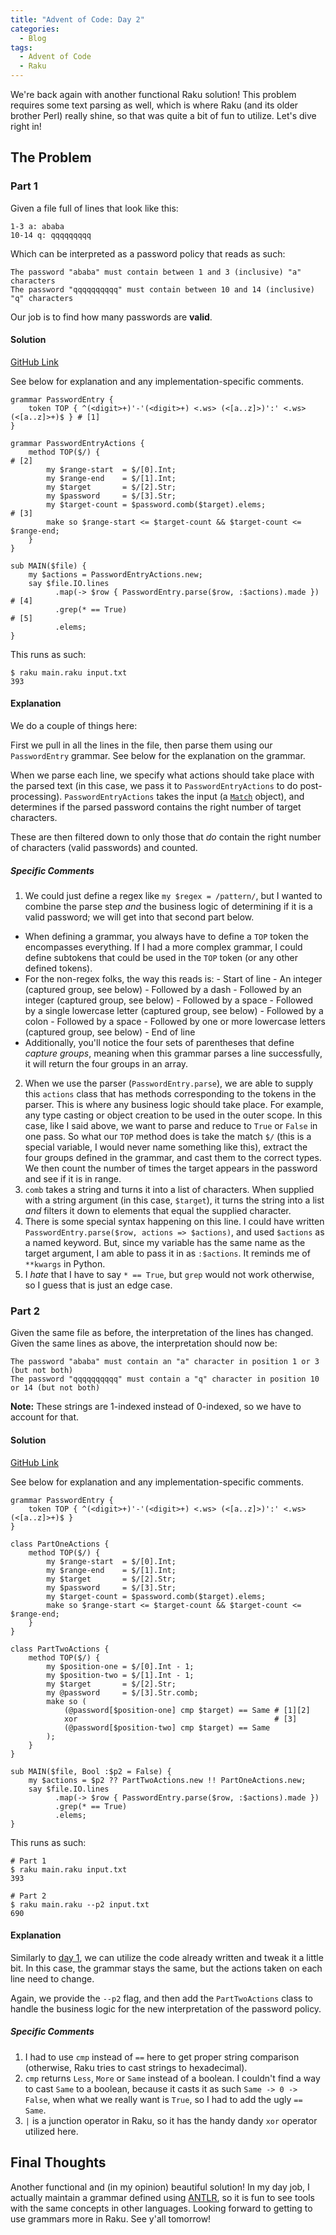 ```yaml
---
title: "Advent of Code: Day 2"
categories:
  - Blog
tags:
  - Advent of Code
  - Raku
---
```


We're back again with another functional Raku solution! This problem requires some text parsing as well, which is where Raku (and its older brother Perl) really shine, so that was quite a bit of fun to utilize. Let's dive right in!

## The Problem

### Part 1

Given a file full of lines that look like this:

```
1-3 a: ababa
10-14 q: qqqqqqqqq
```

Which can be interpreted as a password policy that reads as such:

```
The password "ababa" must contain between 1 and 3 (inclusive) "a" characters
The password "qqqqqqqqqq" must contain between 10 and 14 (inclusive) "q" characters
```

Our job is to find how many passwords are **valid**.

#### Solution

[GitHub Link](https://github.com/aaronreidsmith/advent-of-code/blob/main/2020/02/raku/main.raku)

See below for explanation and any implementation-specific comments.

```
grammar PasswordEntry {
    token TOP { ^(<digit>+)'-'(<digit>+) <.ws> (<[a..z]>)':' <.ws> (<[a..z]>+)$ } # [1]
}

grammar PasswordEntryActions {
    method TOP($/) {                                                          # [2]
        my $range-start  = $/[0].Int;
        my $range-end    = $/[1].Int;
        my $target       = $/[2].Str;
        my $password     = $/[3].Str;
        my $target-count = $password.comb($target).elems;                     # [3]
        make so $range-start <= $target-count && $target-count <= $range-end;
    }
}

sub MAIN($file) {
    my $actions = PasswordEntryActions.new;
    say $file.IO.lines
          .map(-> $row { PasswordEntry.parse($row, :$actions).made }) # [4]
          .grep(* == True)                                            # [5]
          .elems;
}
```

This runs as such:

```
$ raku main.raku input.txt
393
```

#### Explanation

We do a couple of things here:

First we pull in all the lines in the file, then parse them using our `PasswordEntry` grammar. See below for the explanation on the grammar.

When we parse each line, we specify what actions should take place with the parsed text (in this case, we pass it to `PasswordEntryActions` to do post-processing). `PasswordEntryActions` takes the input (a [`Match`](https://docs.raku.org/type/Match) object), and determines if the parsed password contains the right number of target characters.

These are then filtered down to only those that _do_ contain the right number of characters (valid passwords) and counted.

##### Specific Comments

1. We could just define a regex like `my $regex = /pattern/`, but I wanted to combine the parse step _and_ the business logic of determining if it is a valid password; we will get into that second part below.
  - When defining a grammar, you always have to define a `TOP` token the encompasses everything. If I had a more complex grammar, I could define subtokens that could be used in the `TOP` token (or any other defined tokens).
  - For the non-regex folks, the way this reads is:
        - Start of line
        - An integer (captured group, see below)
        - Followed by a dash
        - Followed by an integer (captured group, see below)
        - Followed by a space
        - Followed by a single lowercase letter (captured group, see below)
        - Followed by a colon
        - Followed by a space
        - Followed by one or more lowercase letters (captured group, see below)
        - End of line
  - Additionally, you'll notice the four sets of parentheses that define _capture groups_, meaning when this grammar parses a line successfully, it will return the four groups in an array.
  
2. When we use the parser (`PasswordEntry.parse`), we are able to supply this `actions` class that has methods corresponding to the tokens in the parser. This is where any business logic should take place. For example, any type casting or object creation to be used in the outer scope. In this case, like I said above, we want to parse and reduce to `True` or `False` in one pass. So what our `TOP` method does is take the match `$/` (this is a special variable, I would never name something like this), extract the four groups defined in the grammar, and cast them to the correct types. We then count the number of times the target appears in the password and see if it is in range.
3. `comb` takes a string and turns it into a list of characters. When supplied with a string argument (in this case, `$target`), it turns the string into a list _and_ filters it down to elements that equal the supplied character.
4. There is some special syntax happening on this line. I could have written `PasswordEntry.parse($row, actions => $actions)`, and used `$actions` as a named keyword. But, since my variable has the same name as the target argument, I am able to pass it in as `:$actions`. It reminds me of `**kwargs` in Python.
5. I _hate_ that I have to say `* == True`, but `grep` would not work otherwise, so I guess that is just an edge case.

### Part 2

Given the same file as before, the interpretation of the lines has changed. Given the same lines as above, the interpretation should now be:

```
The password "ababa" must contain an "a" character in position 1 or 3 (but not both)
The password "qqqqqqqqqq" must contain a "q" character in position 10 or 14 (but not both)
```

**Note:** These strings are 1-indexed instead of 0-indexed, so we have to account for that.

#### Solution

[GitHub Link](https://github.com/aaronreidsmith/advent-of-code/blob/main/2020/02/raku/main.raku)

See below for explanation and any implementation-specific comments.

```
grammar PasswordEntry {
    token TOP { ^(<digit>+)'-'(<digit>+) <.ws> (<[a..z]>)':' <.ws> (<[a..z]>+)$ }
}

class PartOneActions {
    method TOP($/) {
        my $range-start  = $/[0].Int;
        my $range-end    = $/[1].Int;
        my $target       = $/[2].Str;
        my $password     = $/[3].Str;
        my $target-count = $password.comb($target).elems;
        make so $range-start <= $target-count && $target-count <= $range-end;
    }
}

class PartTwoActions {
    method TOP($/) {
        my $position-one = $/[0].Int - 1;
        my $position-two = $/[1].Int - 1;
        my $target       = $/[2].Str;
        my @password     = $/[3].Str.comb;
        make so (
            (@password[$position-one] cmp $target) == Same # [1][2]
            xor                                            # [3]
            (@password[$position-two] cmp $target) == Same
        );
    }
}

sub MAIN($file, Bool :$p2 = False) {
    my $actions = $p2 ?? PartTwoActions.new !! PartOneActions.new;
    say $file.IO.lines
          .map(-> $row { PasswordEntry.parse($row, :$actions).made })
          .grep(* == True)
          .elems;
}
```

This runs as such:

```
# Part 1
$ raku main.raku input.txt
393

# Part 2
$ raku main.raku --p2 input.txt
690
```

#### Explanation

Similarly to [day 1](https://aaronreidsmith.github.io/blog/advent-of-code-day-01/), we can utilize the code already written and tweak it a little bit. In this case, the grammar stays the same, but the actions taken on each line need to change.

Again, we provide the `--p2` flag, and then add the `PartTwoActions` class to handle the business logic for the new interpretation of the password policy.

##### Specific Comments

1. I had to use `cmp` instead of `==` here to get proper string comparison (otherwise, Raku tries to cast strings to hexadecimal).
2. `cmp` returns `Less`, `More` or `Same` instead of a boolean. I couldn't find a way to cast `Same` to a boolean, because it casts it as such `Same -> 0 -> False`, when what we really want is `True`, so I had to add the ugly `== Same`.
3. `|` is a junction operator in Raku, so it has the handy dandy `xor` operator utilized here.


## Final Thoughts

Another functional and (in my opinion) beautiful solution! In my day job, I actually maintain a grammar defined using [ANTLR](https://www.antlr.org/), so it is fun to see tools with the same concepts in other languages. Looking forward to getting to use grammars more in Raku. See y'all tomorrow!